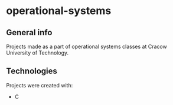 # operational-systems

## General info
Projects made as a part of operational systems classes at Cracow University of Technology.

	
## Technologies
Projects were created with:
* C
